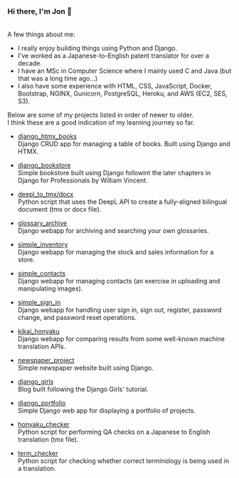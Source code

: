 ### Hi there, I'm Jon 👋

<br>A few things about me:

- I really enjoy building things using Python and Django.
- I've worked as a Japanese-to-English patent translator for over a decade.
- I have an MSc in Computer Science where I mainly used C and Java (but that was a long time ago...)
- I also have some experience with HTML, CSS, JavaScript, Docker, Bootstrap, NGINX, Gunicorn, PostgreSQL, Heroku, and AWS (EC2, SES, S3).

Below are some of my projects listed in order of newer to older.<br>
I think these are a good indication of my learning journey so far.

- [django_htmx_books](https://github.com/4ka0/django_htmx_books)<br>
Django CRUD app for managing a table of books. Built using Django and HTMX.

- [django_bookstore](https://github.com/4ka0/django_for_pros_chapters_4_to_17)<br>
Simple bookstore built using Django followint the later chapters in Django for Professionals by William Vincent.

- [deepl_to_tmx/docx](https://github.com/4ka0/kikai_to_tmx)<br>
Python script that uses the DeepL API to create a fully-aligned bilingual document (tmx or docx file).

- [glossary_archive](https://github.com/4ka0/glossary_archive)<br>
Django webapp for archiving and searching your own glossaries.

- [simple_inventory](https://github.com/4ka0/simple_inventory)<br>
Django webapp for managing the stock and sales information for a store.

- [simple_contacts](https://github.com/4ka0/simple_contacts)<br>
Django webapp for managing contacts (an exercise in uploading and manipulating images).

- [simple_sign_in](https://github.com/4ka0/simple_sign_in)<br>
Django webapp for handling user sign in, sign out, register, password change, and password reset operations.

- [kikai_honyaku](https://github.com/4ka0/kikai_honyaku)<br>
Django webapp for comparing results from some well-known machine translation APIs.

- [newspaper_project](https://github.com/4ka0/newspaper_project)<br>
Simple newspaper website built using Django.

- [django_girls](https://github.com/4ka0/django_girls)<br>
Blog built following the Django Girls' tutorial.

- [django_portfolio](https://github.com/4ka0/django_portfolio)<br>
Simple Django web app for displaying a portfolio of projects.

- [honyaku_checker](https://github.com/4ka0/honyaku_checker)<br>
Python script for performing QA checks on a Japanese to English translation (tmx file).

- [term_checker](https://github.com/4ka0/term_checker)<br>
Python script for checking whether correct terminology is being used in a translation.

